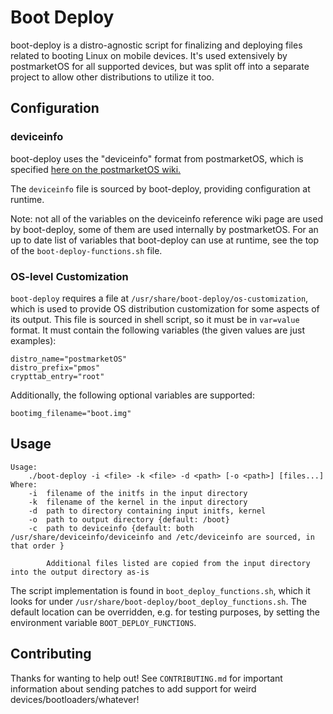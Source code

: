 # Boot Deploy

boot-deploy is a distro-agnostic script for finalizing and deploying files
related to booting Linux on mobile devices. It's used extensively by
postmarketOS for all supported devices, but was split off into a separate
project to allow other distributions to utilize it too.

## Configuration

### deviceinfo

boot-deploy uses the "deviceinfo" format from postmarketOS, which is specified
[here on the postmarketOS
wiki.](https://wiki.postmarketos.org/wiki/Deviceinfo_reference)

The `deviceinfo` file is sourced by boot-deploy, providing configuration at
runtime.

Note: not all of the variables on the deviceinfo reference wiki page are used
by boot-deploy, some of them are used internally by postmarketOS. For an up to
date list of variables that boot-deploy can use at runtime, see the top of the
`boot-deploy-functions.sh` file.

### OS-level Customization

`boot-deploy` requires a file at `/usr/share/boot-deploy/os-customization`,
which is used to provide OS distribution customization for some aspects of
its output. This file is sourced in shell script, so it must be in
`var=value` format. It must contain the following variables (the given values
are just examples):
```
distro_name="postmarketOS"
distro_prefix="pmos"
crypttab_entry="root"
```

Additionally, the following optional variables are supported:

```
bootimg_filename="boot.img"
```


## Usage

```
Usage:
	./boot-deploy -i <file> -k <file> -d <path> [-o <path>] [files...]
Where:
	-i  filename of the initfs in the input directory
	-k  filename of the kernel in the input directory
	-d  path to directory containing input initfs, kernel
	-o  path to output directory {default: /boot}
	-c  path to deviceinfo {default: both /usr/share/deviceinfo/deviceinfo and /etc/deviceinfo are sourced, in that order }

		Additional files listed are copied from the input directory into the output directory as-is
```

The script implementation is found in `boot_deploy_functions.sh`, which it
looks for under `/usr/share/boot-deploy/boot_deploy_functions.sh`. The default
location can be overridden, e.g. for testing purposes, by setting the
environment variable `BOOT_DEPLOY_FUNCTIONS`.


## Contributing

Thanks for wanting to help out! See `CONTRIBUTING.md` for important information
about sending patches to add support for weird devices/bootloaders/whatever!
